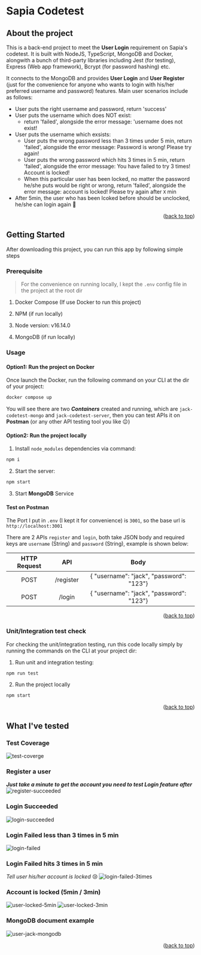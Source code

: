 # Sapia Codetest

## About the project

This is a back-end project to meet the **User Login** requirement on Sapia's codetest. It is built with NodeJS, TypeScript, MongoDB and Docker, alongwith a bunch of third-party libraries including Jest (for testing), Express (Web app framework), Bcrypt (for password hashing) etc.

It connects to the MongoDB and provides **User Login** and **User Register** (just for the convenience for anyone who wants to login with his/her preferred username and password) features. Main user scenarios include as follows:

- User puts the right username and password, return 'success'
- User puts the username which does NOT exist:
  - return 'failed', alongside the error message: 'username does not exist!
- User puts the username which exsists:
  - User puts the wrong password less than 3 times under 5 min, return 'failed', alongside the error message: Password is wrong! Please try again!
  - User puts the wrong password which hits 3 times in 5 min, return 'failed', alongside the error message: You have failed to try 3 times! Account is locked!
  - When this particular user has been locked, no matter the password he/she puts would be right or wrong, return 'failed', alongside the error message: account is locked! Please try again after `X` min
- After 5min, the user who has been lcoked before should be unclocked, he/she can login again 🎉
<p align="right">(<a href="#top">back to top</a>)</p>

## Getting Started

After downloading this project, you can run this app by following simple steps

### Prerequisite

> For the convenience on running locally, I kept the `.env` config file in the project at the root dir

1. Docker Compose (If use Docker to run this project)

2. NPM (if run locally)

3. Node version: v16.14.0

4. MongoDB (if run locally)

### Usage

#### Option1: Run the project on Docker

Once launch the Docker, run the following command on your CLI at the dir of your project:

```sh
docker compose up
```

You will see there are two **_Containers_** created and running, which are `jack-codetest-mongo` and `jack-codetest-server`, then you can test APIs it on **Postman** (or any other API testing tool you like 😉)

#### Option2: Run the project locally

1. Install `node_modules` dependencies via command:

```sh
npm i
```

2. Start the server:

```sh
npm start
```

3. Start **MongoDB** Service

#### Test on Postman

The Port I put in `.env` (I kept it for convenience) is `3001`, so the base url is `http://localhost:3001`

There are 2 APIs `register` and `login`, both take JSON body and required keys are `username` (String) and `password` (String), example is shown below:

| HTTP Request |    API    |                   Body                   |
| :----------: | :-------: | :--------------------------------------: |
|     POST     | /register | { "username": "jack", "password": "123"} |
|     POST     |  /login   | { "username": "jack", "password": "123"} |

<p align="right">(<a href="#top">back to top</a>)</p>

### Unit/Integration test check

For checking the unit/integration testing, run this code locally simply by running the commands on the CLI at your project dir:

1. Run unit and integration testing:

```sh
npm run test
```

2. Run the project locally

```sh
npm start
```

<p align="right">(<a href="#top">back to top</a>)</p>

## What I've tested

### Test Coverage

![test-coverge](img_own_test/test.jpg)

### Register a user

**_Just take a minute to get the account you need to test Login feature after_**
![register-succeeded](img_own_test/user_register_success.jpg)

### Login Succeeded

![login-succeeded](img_own_test/user_login_success.jpg)

### Login Failed less than 3 times in 5 min

![login-failed](img_own_test/user_login_failed.jpg)

### Login Failed hits 3 times in 5 min

_Tell user his/her account is locked_ 😢
![login-failed-3times](img_own_test/user_login_failed_3times.jpg)

### Account is locked (5min / 3min)

![user-locked-5min](img_own_test/user_locked_5min.jpg)
![user-locked-3min](img_own_test/user_locked_3min.jpg)

### MongoDB document example

![user-jack-mongodb](img_own_test/user_jack_mongodb.jpg)

<p align="right">(<a href="#top">back to top</a>)</p>
